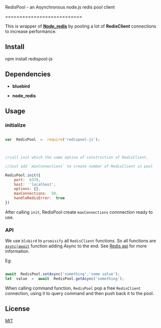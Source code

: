 ﻿RedisPool - an Asynchronous node.js redis pool client

===========================

  

This is wrapper of __[Node_redis](https://github.com/NodeRedis/node_redis)__ by pooling a lot of **RedisClient** connections to increase performance.

  

## Install

npm install redispool-js

  

## Dependencies

-  **bluebird**

-  **node_redis**

  
  

## Usage

  
  

### initialize

  

```js

var  RedisPool  =  require('redispool-js');

  

//call init which the same option of construction of RedisClient.

//Just add `maxConnections` to create number of RedisClient in pool

RedisPool.init({
    port:  6379,
    host:  'localhost',
    options: {},
    maxConnections:  50,
    handleRedisError:  true
})

```

After calling `init`, RedisPool create `maxConnections` connnection ready to use.

  

### API

  

We use `blubird` to `promisify` all `RedisClient` functions. So all functions are  [`async|await`](https://developer.mozilla.org/en-US/docs/Web/JavaScript/Reference/Statements/async_function) function adding *Async* to the end. See [Redis api](https://github.com/NodeRedis/node_redis#api) for more information.

Eg:

```js

await  RedisPool.setAsync('something','some value');
let  value  =  await  RedisPool.getAsync('something');

```

  

When calling command function, `RedisPool` pop a free `RedisClient` connection, using it to query command and then push back it to the pool.

  

## License

  

[MIT](LICENSE)

  